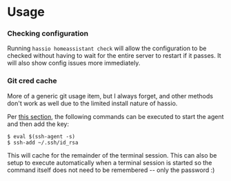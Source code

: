 # Usage

### Checking configuration
Running `hassio homeassistant check` will allow the configuration to be checked
without having to wait for the entire server to restart if it passes.  It will
also show config issues more immediately.


### Git cred cache
More of a generic git usage item, but I always forget, and other methods don't
work as well due to the limited install nature of hassio.

Per [this section](https://help.github.com/en/enterprise/2.16/user/articles/generating-a-new-ssh-key-and-adding-it-to-the-ssh-agent#adding-your-ssh-key-to-the-ssh-agent),
the following commands can be executed to start the agent and then add the key:
```
$ eval $(ssh-agent -s)
$ ssh-add ~/.ssh/id_rsa
```

This will cache for the remainder of the terminal session.  This can also be
setup to execute automatically when a terminal session is started so the
command itself does not need to be remembered -- only the password :)
